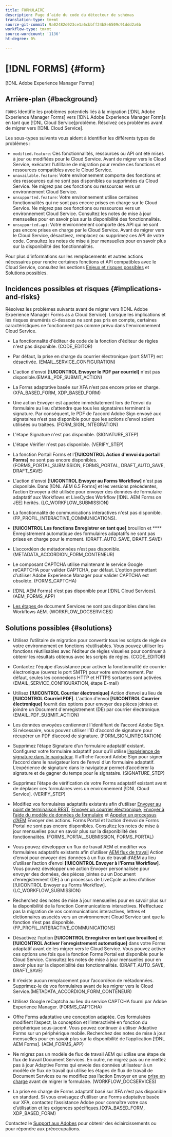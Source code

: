 ```yaml
---
title: FORMULAIRE
description: Page d’aide du code du détecteur de schémas
translation-type: tm+mt
source-git-commit: 9a02482d023ce1a6cbbff24b8e6509c91ddd2a6b
workflow-type: tm+mt
source-wordcount: '1136'
ht-degree: 0%

---
```



# [!DNL FORMS] {#form}

[!DNL Adobe Experience Manager Forms]

## Arrière-plan {#background}

`FORMS` Identifie les problèmes potentiels liés à la migration  [!DNL Adobe Experience Manager Forms] vers  [!DNL Adobe Experience Manager Form]s en tant que  [!DNL Cloud Service]problème. Résolvez ces problèmes avant de migrer vers [!DNL Cloud Service].

Les sous-types suivants vous aident à identifier les différents types de problèmes :

* `modified.feature`: Ces fonctionnalités, ressources ou API ont été mises à jour ou modifiées pour le Cloud Service. Avant de migrer vers le Cloud Service, exécutez l’utilitaire de migration pour rendre ces fonctions et ressources compatibles avec le Cloud Service.
* `unavailable.feature`: Votre environnement comporte des fonctions et des ressources qui ne sont pas disponibles ou supprimées du Cloud Service. Ne migrez pas ces fonctions ou ressources vers un environnement Cloud Service.
* `unsupported.feature`: Votre environnement utilise certaines fonctionnalités qui ne sont pas encore prises en charge sur le Cloud Service. Ne migrez pas ces fonctions ou ressources vers un environnement Cloud Service. Consultez les notes de mise à jour mensuelles pour en savoir plus sur la disponibilité des fonctionnalités.
* `unsupported.api`: Votre environnement comporte des API qui ne sont pas encore prises en charge par le Cloud Service. Avant de migrer vers le Cloud Service, désactivez, remplacez ou supprimez ces API de votre code. Consultez les notes de mise à jour mensuelles pour en savoir plus sur la disponibilité des fonctionnalités.

Pour plus d&#39;informations sur les remplacements et autres actions nécessaires pour rendre certaines fonctions et API compatibles avec le Cloud Service, consultez les sections [Enjeux et risques possibles](#implications-and-risks) et [Solutions possibles](#solutions).

## Incidences possibles et risques {#implications-and-risks}

Résolvez les problèmes suivants avant de migrer vers [!DNL Adobe Experience Manager Forms as a Cloud Service]. Lorsque les implications et les risques énumérés ci-dessous ne sont pas pris en compte, certaines caractéristiques ne fonctionnent pas comme prévu dans l&#39;environnement Cloud Service.

* La fonctionnalité d&#39;éditeur de code de la fonction d&#39;éditeur de règles n&#39;est pas disponible. (CODE_EDITOR)

* Par défaut, la prise en charge du courrier électronique (port SMTP) est désactivée. (EMAIL_SERVICE_CONFIGURATION)

* L&#39;action d&#39;envoi **[!UICONTROL Envoyer le PDF par courriel]** n&#39;est pas disponible.(EMAIL_PDF_SUBMIT_ACTION)

* La Forms adaptative basée sur XFA n’est pas encore prise en charge. (XFA_BASED_FORM, XDP_BASED_FORM)

* Une action Envoyer est appelée immédiatement lors de l’envoi du formulaire au lieu d’attendre que tous les signataires terminent la signature. Par conséquent, le PDF de l’accord Adobe Sign envoyé aux signataires n’est pas disponible pour que les actions d’envoi soient utilisées ou traitées. (FORM_SIGN_INTEGRATION)

* L&#39;étape Signature n&#39;est pas disponible. (SIGNATURE_STEP)

* L&#39;étape Vérifier n&#39;est pas disponible. (VERIFY_STEP)

* La fonction Portail Forms et l&#39;**[!UICONTROL Action d&#39;envoi du portail Forms]** ne sont pas encore disponibles. (FORMS_PORTAL_SUBMISSION, FORMS_PORTAL, DRAFT_AUTO_SAVE, DRAFT_SAVE)

* L&#39;action d&#39;envoi **[!UICONTROL Envoyer au Forms Workflow]** n&#39;est pas disponible. Dans [!DNL AEM 6.5 Forms] et les versions précédentes, l’action Envoyer a été utilisée pour envoyer des données de formulaire adaptatif aux Workflows et LiveCycles Workflow [!DNL AEM Forms on JEE] hérités. (LC_WORKFLOW_SUBMISSION)

* La fonctionnalité de communications interactives n&#39;est pas disponible.  (FP_PROFIL_INTERACTIVE_COMMUNICATIONS).

* **[!UICONTROL Les fonctions Enregistrer en tant que]** brouillon et  **** Enregistrement automatique des formulaires adaptatifs ne sont pas prises en charge pour le moment. (DRAFT_AUTO_SAVE, DRAFT_SAVE)

* L’accordéon de métadonnées n’est pas disponible. (METADATA_ACCORDION_FORM_CONTENEUR)

* Le composant CAPTCHA utilise maintenant le service Google reCAPTCHA pour valider CAPTCHA, par défaut. L&#39;option permettant d&#39;utiliser Adobe Experience Manager pour valider CAPTCHA est obsolète. (FORMS_CAPTCHA)

* [!DNL AEM Forms] n’est pas disponible pour  [!DNL Cloud Services]. (AEM_FORMS_APP)

* [Les étapes ](https://experienceleague.adobe.com/docs/experience-manager-65/forms/install-aem-forms/osgi-installation/install-configure-document-services.html?lang=en#deployment-topology) de document Services ne sont pas disponibles dans les Workflows AEM. (WORKFLOW_DOCSERVICES)

## Solutions possibles {#solutions}

* Utilisez l’utilitaire de migration pour convertir tous les scripts de règle de votre environnement en fonctions réutilisables. Vous pouvez utiliser les fonctions réutilisables avec l’éditeur de règles visuelles pour continuer à obtenir les résultats obtenus avec les scripts de règles. (CODE_EDITOR)

* Contactez l’équipe d’assistance pour activer la fonctionnalité de courrier électronique (ouvrez le port SMTP) pour votre environnement. Par défaut, seules les connexions HTTP et HTTPS sortantes sont activées. (EMAIL_SERVICE_CONFIGURATION, étape E-mail)

* Utilisez **[!UICONTROL Courrier électronique]** Action d’envoi au lieu de **[!UICONTROL Courriel PDF]**. L&#39;action d&#39;envoi **[!UICONTROL Courrier électronique]** fournit des options pour envoyer des pièces jointes et joindre un Document d&#39;enregistrement (DE) par courrier électronique. (EMAIL_PDF_SUBMIT_ACTION)

* Les données envoyées contiennent l’identifiant de l’accord Adobe Sign. Si nécessaire, vous pouvez utiliser l’ID d’accord de signature pour récupérer un PDF d’accord de signature.  (FORM_SIGN_INTEGRATION)

* Supprimez l’étape Signature d’un formulaire adaptatif existant. Configurez votre formulaire adaptatif pour qu’il utilise [l’expérience de signature dans le navigateur](https://medium.com/adobetech/using-adobe-sign-to-e-sign-an-adaptive-form-heres-the-best-way-to-do-it-dc3e15f9b684). Il affiche l’accord Adobe Sign pour signer l’accord dans le navigateur lors de l’envoi d’un formulaire adaptatif. L’expérience de signature dans le navigateur permet d’accélérer la signature et de gagner du temps pour le signataire. (SIGNATURE_STEP)

* Supprimez l’étape de vérification de votre Forms adaptatif existant avant de déplacer ces formulaires vers un environnement [!DNL Cloud Service]. (VERIFY_STEP)

* Modifiez vos formulaires adaptatifs existants afin d’utiliser [Envoyer au point de terminaison REST](https://experienceleague.adobe.com/docs/experience-manager-forms-cloud-service/forms/create-an-adaptive-form/configure-submit-actions-and-metadata-submission/configuring-submit-actions.html#submit-to-rest-endpoint), [Envoyer un courrier électronique](https://experienceleague.adobe.com/docs/experience-manager-forms-cloud-service/forms/create-an-adaptive-form/configure-submit-actions-and-metadata-submission/configuring-submit-actions.html#send-email), [Envoyer à l’aide du modèle de données de formulaire](https://experienceleague.adobe.com/docs/experience-manager-forms-cloud-service/forms/create-an-adaptive-form/configure-submit-actions-and-metadata-submission/configuring-submit-actions.html#submit-using-form-data-model) et [Appeler un processus d’AEM](https://experienceleague.adobe.com/docs/experience-manager-forms-cloud-service/forms/create-an-adaptive-form/configure-submit-actions-and-metadata-submission/configuring-submit-actions.html#invoke-an-aem-workflow) Envoyer des actions. Forms Portal et l’action d’envoi de Forms Portal ne sont pas encore disponibles. Consultez les notes de mise à jour mensuelles pour en savoir plus sur la disponibilité des fonctionnalités. (FORMS_PORTAL_SUBMISSION, FORMS_PORTAL)

* Vous pouvez développer un flux de travail AEM et modifier vos formulaires adaptatifs existants afin d’utiliser [AEM flux de travail](https://experienceleague.adobe.com/docs/experience-manager-forms-cloud-service/forms/create-an-adaptive-form/configure-submit-actions-and-metadata-submission/configuring-submit-actions.html#invoke-an-aem-workflow) Action d’envoi pour envoyer des données à un flux de travail d’AEM au lieu d’utiliser l’action d’envoi **[!UICONTROL Envoyer à l’Forms Workflow]**. Vous pouvez développer une action Envoyer personnalisée pour envoyer des données, des pièces jointes ou un Document d’enregistrement (DE) à un processus de LiveCycle au lieu d’utiliser [!UICONTROL Envoyer au Forms Workflow]. (LC_WORKFLOW_SUBMISSION)

* Recherchez des notes de mise à jour mensuelles pour en savoir plus sur la disponibilité de la fonction Communications interactives. N’effectuez pas la migration de vos communications interactives, lettres et dictionnaires associés vers un environnement Cloud Service tant que la fonction n’est pas disponible. (FP_PROFIL_INTERACTIVE_COMMUNICATIONS)

* Désactivez l’option **[!UICONTROL Enregistrer en tant que brouillon]** et **[!UICONTROL Activer l’enregistrement automatique]** dans votre Forms adaptatif avant de les migrer vers le Cloud Service. Vous pouvez activer ces options une fois que la fonction Forms Portal est disponible pour le Cloud Service. Consultez les notes de mise à jour mensuelles pour en savoir plus sur la disponibilité des fonctionnalités. (DRAFT_AUTO_SAVE, DRAFT_SAVE)

* Il n’existe aucun remplacement pour l’accordéon de métadonnées. Supprimez-le de vos formulaires avant de les migrer vers le Cloud Service.(METADATA_ACCORDION_FORM_CONTENEUR)

* Utilisez Google reCaptcha au lieu du service CAPTCHA fourni par Adobe Experience Manager. (FORMS_CAPTCHA)

* Offre Forms adaptative une conception adaptée. Ces formulaires modifient l’aspect, la conception et l’interactivité en fonction du périphérique sous-jacent. Vous pouvez continuer à utiliser Adaptive Forms sur un périphérique mobile. Recherchez des notes de mise à jour mensuelles pour en savoir plus sur la disponibilité de l’application [!DNL AEM Forms]. (AEM_FORMS_APP)

* Ne migrez pas un modèle de flux de travail AEM qui utilise une étape de flux de travail Document Services. En outre, ne migrez pas ou ne mettez pas à jour Adaptive Forms qui envoie des données utilisateur à un modèle de flux de travail qui utilise les étapes de flux de travail de Document Services ou ne modifiez pas l’action Envoyer en une [prise en charge](https://experienceleague.adobe.com/docs/experience-manager-forms-cloud-service/forms/create-an-adaptive-form/configure-submit-actions-and-metadata-submission/configuring-submit-actions.html) avant de migrer le formulaire. (WORKFLOW_DOCSERVICES)

* La prise en charge de Forms adaptatif basé sur XFA n’est pas disponible en standard. Si vous envisagez d’utiliser une Forms adaptative basée sur XFA, contactez l’assistance Adobe pour connaître votre cas d’utilisation et les exigences spécifiques.((XFA_BASED_FORM, XDP_BASED_FORM)

Contactez le [Support aux Adobes](https://helpx.adobe.com/enterprise/using/support-for-experience-cloud.html) pour obtenir des éclaircissements ou pour répondre aux préoccupations.
